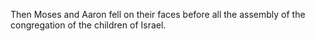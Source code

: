 Then Moses and Aaron fell on their faces before all the assembly of the congregation of the children of Israel.
